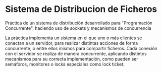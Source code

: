 # Sistema de Distribucion de Ficheros
Práctica de un sistema de distribución desarrollado para "Programación Concurrente", haciendo uso de sockets y mecanismos de concurrencia

La práctica implementa un sistema en el que uno o más clientes se conectan a un servidor, para realizar distintas acciones de forma concurrente, o entre ellos mismos para compartir ficheros. Cada conexión con el servidor se realiza de manera concurrente, aplicando distintos mecanismos para su correcta implementación, como pueden ser semáforos, monitores o locks especiales como lock ticket. 
